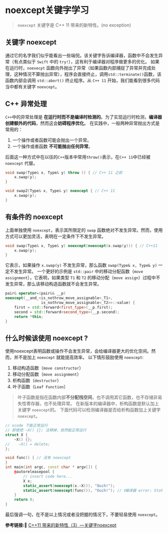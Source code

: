 #  noexcept关键字学习

> `noexcept` 关键字是 C++ 11 带来的新特性。(no exception)

## 关键字 noexcept
通过它的名字我们似乎能看出一些端倪。该关键字告诉编译器，函数中不会发生异常（有点类似于 `Swift` 中的 `try!`），这有利于编译器对程序做更多的优化。
如果在运行时，`noexecpt` 函数向外抛出了异常（如果函数内部捕捉了异常并完成处理，这种情况不算抛出异常），程序会直接终止，调用`std::terminate()`函数，该函数内部会调用 `std::abort()` 终止程序。从 `C++ 11` 开始，我们能看到很多代码当中都有关键字 `noexcept`。

## C++ 异常处理
`C++`中的异常处理是 **在运行时而不是编译时检测的**。为了实现运行时检测，**编译器创建额外的代码**，然而这会**妨碍程序优化**。
在实践中，一般两种异常抛出方式是常用的：

1. 一个操作或者函数可能会抛出一个异常。
2. 一个操作或者函数 **不可能抛出任何异常**。

后面这一种方式中在以往的`C++`版本中常用`throw()`表示，在`C++ 11`中已经被 `noexcept` 代替。
```c++
void swap(Type& x, Type& y) throw () { // C++ 11 之前
    x.swap(y);
}

void swap2(Type& x, Type& y) noexcept { // C++ 11
    x.swap(y);
}
```

## 有条件的 noexcept
上面单独使用 `noexcept`，表示其所限定的 `swap` 函数绝对不发生异常。然而，使用方式可以更加灵活，表明在一定条件下不发生异常。
```c++
void swap(Type& x, Type& y) noexcept(noexcept(x.swap(y))) { // C++11
    x.swap(y);
}
```
它表示，如果操作 `x.swap(y)` 不发生异常，那么函数 `swap(Type& x, Type& y)` 一定不发生异常。
一个更好的示例是 `std::pair` 中的移动分配函数（`move assignment`），它表明，如果类型 `T1` 和 `T2` 的移动分配（`move assign`）过程中不发生异常，那么该移动构造函数就不会发生异常。
```c++
pair& operator=(pair&& __p)
noexcept(__and_<is_nothrow_move_assignable<_T1>,
                is_nothrow_move_assignable<_T2>>::value) {
    first = std::forward<first_type>(__p.first);
    second = std::forward<second_type>(__p.second);
    return *this;
}
```

## 什么时候该使用 noexcept ?
使用noexcept表明函数或操作不会发生异常，会给编译器更大的优化空间。然而，并不是加上 `noexcept` 就能提高效率。
以下情形鼓励使用 `noexcept`:

1. 移动构造函数（`move constructor`）
2. 移动分配函数（`move assignment`）
3. 析构函数（`destructor`）
4. 叶子函数（`Leaf Function`）

> 叶子函数是指在函数内部**不分配栈空间**，也不调用其它函数，也不存储非易失性寄存器，也不处理异常。
> 在新版本的编译器中，析构函数是默认加上关键字 `noexcept`的。
  下面代码可以检测编译器是否给析构函数加上关键字`noexcept`。
  ```c++
  // xcode 下能正常运行
  // 即使把 ~X() {}; 注释掉，依然能正常运行
  struct X {
      ~X() {};
  //    ~X() = delete;
  };
  
  void func() { // 没有 noexcept
  }
  int main(int argc, const char * argv[]) {
      @autoreleasepool {
          // insert code here...
          X x;
          static_assert(noexcept(x.~X()), "Ouch!");
          static_assert(noexcept(func()), "Ouch!"); // ❗️编译器 error: Static_assert failed due to requirement 'noexcept(funcTest())' "Ouch!" 
      }
      return 0;
  }
  ```

最后强调一句，在不是以上情况或者没把握的情况下，不要轻易使用 `noexcept`。

**参考链接:🔗**
[C++11 带来的新特性（3）—关键字noexcept](https://www.cnblogs.com/sword03/p/10020344.html)
